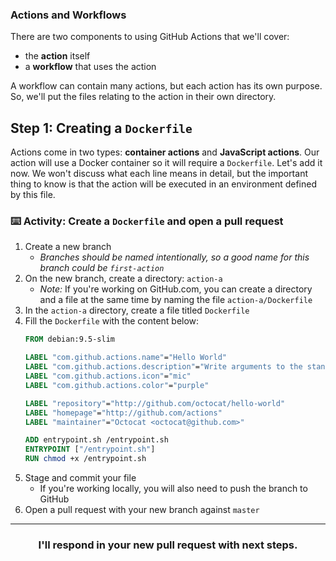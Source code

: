 ### Actions and Workflows
There are two components to using GitHub Actions that we'll cover:
- the **action** itself
- a **workflow** that uses the action

A workflow can contain many actions, but each action has its own purpose. So, we'll put the files relating to the action in their own directory.

## Step 1: Creating a `Dockerfile`

Actions come in two types: **container actions** and **JavaScript actions**. Our action will use a Docker container so it will require a `Dockerfile`. Let's add it now. We won't discuss what each line means in detail, but the important thing to know is that the action will be executed in an environment defined by this file.

### :keyboard: Activity: Create a `Dockerfile` and open a pull request

1. Create a new branch
    - _Branches should be named intentionally, so a good name for this branch could be `first-action`_
1. On the new branch, create a directory: `action-a`
    - _Note:_ If you're working on GitHub.com, you can create a directory and a file at the same time by naming the file `action-a/Dockerfile`
1. In the `action-a` directory, create a file titled `Dockerfile`
1. Fill the `Dockerfile` with the content below:
    ```Dockerfile
    FROM debian:9.5-slim

    LABEL "com.github.actions.name"="Hello World"
    LABEL "com.github.actions.description"="Write arguments to the standard output"
    LABEL "com.github.actions.icon"="mic"
    LABEL "com.github.actions.color"="purple"

    LABEL "repository"="http://github.com/octocat/hello-world"
    LABEL "homepage"="http://github.com/actions"
    LABEL "maintainer"="Octocat <octocat@github.com>"

    ADD entrypoint.sh /entrypoint.sh
    ENTRYPOINT ["/entrypoint.sh"]
    RUN chmod +x /entrypoint.sh
    ```
1. Stage and commit your file
    - If you're working locally, you will also need to push the branch to GitHub
1. Open a pull request with your new branch against `master`

<hr>
<h3 align="center">I'll respond in your new pull request with next steps.</h3>
